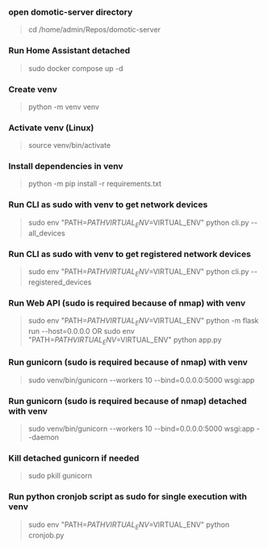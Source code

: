 ### open domotic-server directory
> cd /home/admin/Repos/domotic-server

### Run Home Assistant detached
> sudo docker compose up -d

### Create venv
> python -m venv venv

### Activate venv (Linux)
> source venv/bin/activate

### Install dependencies in venv 
> python -m pip install -r requirements.txt

### Run CLI as sudo with venv to get network devices
> sudo env "PATH=$PATH VIRTUAL_ENV=$VIRTUAL_ENV" python cli.py --all_devices

### Run CLI as sudo with venv to get registered network devices
> sudo env "PATH=$PATH VIRTUAL_ENV=$VIRTUAL_ENV" python cli.py --registered_devices

### Run Web API (sudo is required because of nmap) with venv
> sudo env "PATH=$PATH VIRTUAL_ENV=$VIRTUAL_ENV" python -m flask run --host=0.0.0.0
OR
> sudo env "PATH=$PATH VIRTUAL_ENV=$VIRTUAL_ENV" python app.py

### Run gunicorn (sudo is required because of nmap) with venv
> sudo venv/bin/gunicorn --workers 10 --bind=0.0.0.0:5000 wsgi:app

### Run gunicorn (sudo is required because of nmap) detached with venv
> sudo venv/bin/gunicorn --workers 10 --bind=0.0.0.0:5000 wsgi:app --daemon

### Kill detached gunicorn if needed
> sudo pkill gunicorn

### Run python cronjob script as sudo for single execution with venv
> sudo env "PATH=$PATH VIRTUAL_ENV=$VIRTUAL_ENV" python cronjob.py
